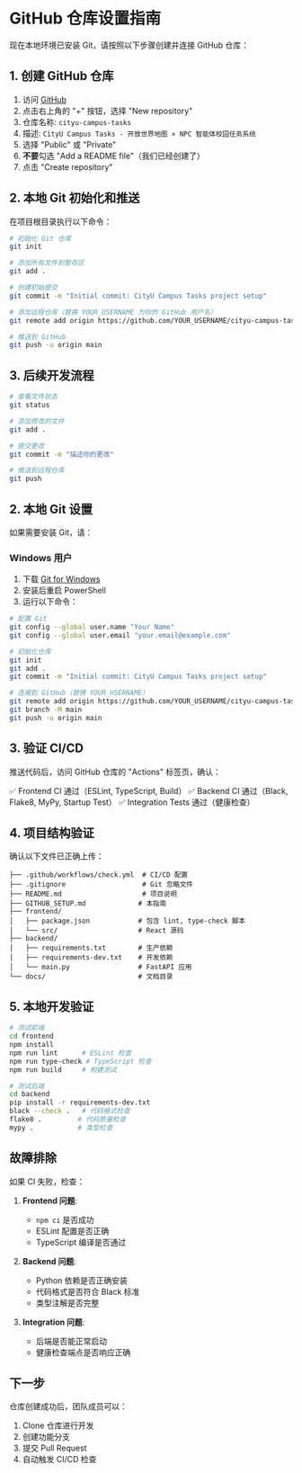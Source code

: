 # GitHub 仓库设置指南

现在本地环境已安装 Git，请按照以下步骤创建并连接 GitHub 仓库：

## 1. 创建 GitHub 仓库

1. 访问 [GitHub](https://github.com)
2. 点击右上角的 "+" 按钮，选择 "New repository"
3. 仓库名称: `cityu-campus-tasks`
4. 描述: `CityU Campus Tasks - 开放世界地图 × NPC 智能体校园任务系统`
5. 选择 "Public" 或 "Private"
6. **不要**勾选 "Add a README file"（我们已经创建了）
7. 点击 "Create repository"

## 2. 本地 Git 初始化和推送

在项目根目录执行以下命令：

```bash
# 初始化 Git 仓库
git init

# 添加所有文件到暂存区
git add .

# 创建初始提交
git commit -m "Initial commit: CityU Campus Tasks project setup"

# 添加远程仓库（替换 YOUR_USERNAME 为你的 GitHub 用户名）
git remote add origin https://github.com/YOUR_USERNAME/cityu-campus-tasks.git

# 推送到 GitHub
git push -u origin main
```

## 3. 后续开发流程

```bash
# 查看文件状态
git status

# 添加修改的文件
git add .

# 提交更改
git commit -m "描述你的更改"

# 推送到远程仓库
git push
```

## 2. 本地 Git 设置

如果需要安装 Git，请：

### Windows 用户
1. 下载 [Git for Windows](https://git-scm.com/download/win)
2. 安装后重启 PowerShell
3. 运行以下命令：

```bash
# 配置 Git
git config --global user.name "Your Name"
git config --global user.email "your.email@example.com"

# 初始化仓库
git init
git add .
git commit -m "Initial commit: CityU Campus Tasks project setup"

# 连接到 GitHub（替换 YOUR_USERNAME）
git remote add origin https://github.com/YOUR_USERNAME/cityu-campus-tasks.git
git branch -M main
git push -u origin main
```

## 3. 验证 CI/CD

推送代码后，访问 GitHub 仓库的 "Actions" 标签页，确认：

✅ Frontend CI 通过（ESLint, TypeScript, Build）
✅ Backend CI 通过（Black, Flake8, MyPy, Startup Test）
✅ Integration Tests 通过（健康检查）

## 4. 项目结构验证

确认以下文件已正确上传：

```
├── .github/workflows/check.yml  # CI/CD 配置
├── .gitignore                   # Git 忽略文件
├── README.md                    # 项目说明
├── GITHUB_SETUP.md             # 本指南
├── frontend/
│   ├── package.json            # 包含 lint, type-check 脚本
│   └── src/                    # React 源码
├── backend/
│   ├── requirements.txt        # 生产依赖
│   ├── requirements-dev.txt    # 开发依赖
│   └── main.py                 # FastAPI 应用
└── docs/                       # 文档目录
```

## 5. 本地开发验证

```bash
# 测试前端
cd frontend
npm install
npm run lint      # ESLint 检查
npm run type-check # TypeScript 检查
npm run build     # 构建测试

# 测试后端
cd backend
pip install -r requirements-dev.txt
black --check .   # 代码格式检查
flake8 .         # 代码质量检查
mypy .           # 类型检查
```

## 故障排除

如果 CI 失败，检查：

1. **Frontend 问题**:
   - `npm ci` 是否成功
   - ESLint 配置是否正确
   - TypeScript 编译是否通过

2. **Backend 问题**:
   - Python 依赖是否正确安装
   - 代码格式是否符合 Black 标准
   - 类型注解是否完整

3. **Integration 问题**:
   - 后端是否能正常启动
   - 健康检查端点是否响应正确

## 下一步

仓库创建成功后，团队成员可以：

1. Clone 仓库进行开发
2. 创建功能分支
3. 提交 Pull Request
4. 自动触发 CI/CD 检查